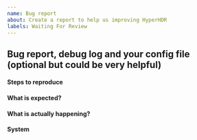 ```yaml
---
name: Bug report
about: Create a report to help us improving HyperHDR
labels: Waiting For Review
---
```


<!-- Please don't delete this template or we'll close your issue -->
<!-- Before creating an issue please make sure you are using the latest version of HyperHDR. -->

<!-- Please confirm you will submit an issue. -->
<!-- Issues which contain questions or support requests will be closed. -->


## Bug report, debug log and your config file (optional but could be very helpful)
<!-- In the web interface of the Hyperion config go to System > Logs and paste it content here -->

#### Steps to reproduce


#### What is expected?


#### What is actually happening?


#### System
<!-- In the web interface of the Hyperion config go to System > About and Paste the content of "System info (Github Issue)" here -->
